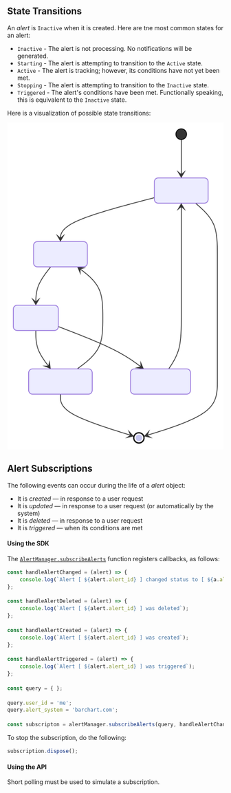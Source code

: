 ## State Transitions

An _alert_ is ```Inactive``` when it is created. Here are tne most common states for an alert:

* ```Inactive``` - The alert is not processing. No notifications will be generated.
* ```Starting``` - The alert is attempting to transition to the ```Active``` state.
* ```Active``` - The alert is tracking; however, its conditions have not yet been met.
* ```Stopping``` - The alert is attempting to transition to the ```Inactive``` state.
* ```Triggered``` - The alert's conditions have been met. Functionally speaking, this is equivalent to the ```Inactive``` state.

Here is a visualization of possible state transitions:

![Alert State Diagram](../images/states.svg)

## Alert Subscriptions

The following events can occur during the life of a _alert_ object:

* It is _created_ — in response to a user request
* It is _updated_ — in response to a user request (or automatically by the system)
* It is _deleted_ — in response to a user request
* It is _triggered_ — when its conditions are met

#### Using the SDK

The [```AlertManager.subscribeAlerts```](/content/sdk/lib?id=alertmanagersubscribealerts) function registers callbacks, as follows:

```js
const handleAlertChanged = (alert) => {
	console.log(`Alert [ ${alert.alert_id} ] changed status to [ ${a.alert_state} ]`);
};

const handleAlertDeleted = (alert) => {
	console.log(`Alert [ ${alert.alert_id} ] was deleted`);
};

const handleAlertCreated = (alert) => {
	console.log(`Alert [ ${alert.alert_id} ] was created`);
};

const handleAlertTriggered = (alert) => {
	console.log(`Alert [ ${alert.alert_id} ] was triggered`);
};

const query = { };

query.user_id = 'me';
query.alert_system = 'barchart.com';

const subscripton = alertManager.subscribeAlerts(query, handleAlertChanged, handleAlertDeleted, handleAlertCreated, handleAlertTriggered);
```

To stop the subscription, do the following:

```js
subscription.dispose();
```

#### Using the API

Short polling must be used to simulate a subscription.